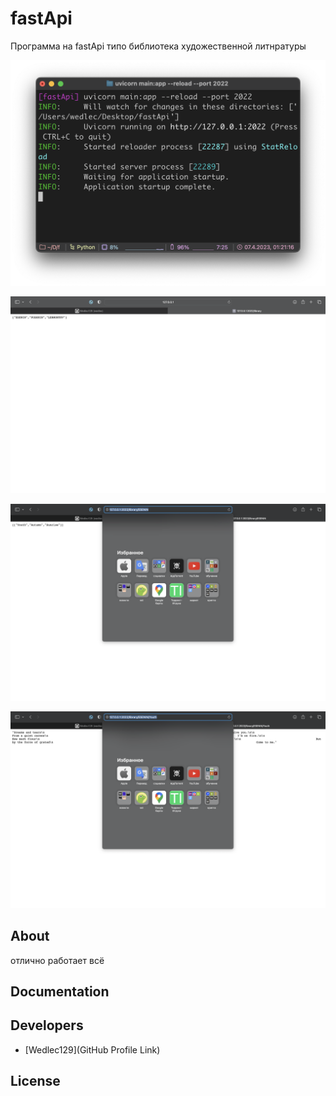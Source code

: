 # fastApi

Программа на fastApi типо библиотека художественной литнратуры

<p align="center">
      <img src="https://github.com/Wedlec129/fastApi/blob/main/1.png" width="726">
</p>
<p align="center">
      <img src="https://github.com/Wedlec129/fastApi/blob/main/2.png" width="726">
</p>
<p align="center">
      <img src="https://github.com/Wedlec129/fastApi/blob/main/3.png" width="726">
</p>
<p align="center">
      <img src="https://github.com/Wedlec129/fastApi/blob/main/4.png" width="726">
</p>






## About

отлично работает всё

## Documentation



## Developers

- [Wedlec129](GitHub Profile Link)

## License

